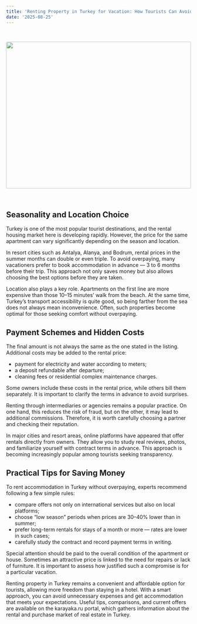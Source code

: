 ```yaml
---
title: 'Renting Property in Turkey for Vacation: How Tourists Can Avoid Overpaying'
date: '2025-08-25'
---
```


<img src="https://karayaka.ru/assets/images/articles/article21.jpg" width=100% height="400" style="object-fit: cover; border-radius: 3px; margin: 30px auto;" />

## Seasonality and Location Choice

Turkey is one of the most popular tourist destinations, and the rental housing market here is developing rapidly. However, the price for the same apartment can vary significantly depending on the season and location.

In resort cities such as Antalya, Alanya, and Bodrum, rental prices in the summer months can double or even triple. To avoid overpaying, many vacationers prefer to book accommodation in advance — 3 to 6 months before their trip. This approach not only saves money but also allows choosing the best options before they are taken.

Location also plays a key role. Apartments on the first line are more expensive than those 10–15 minutes’ walk from the beach. At the same time, Turkey’s transport accessibility is quite good, so being farther from the sea does not always mean inconvenience. Often, such properties become optimal for those seeking comfort without overpaying.

## Payment Schemes and Hidden Costs

The final amount is not always the same as the one stated in the listing. Additional costs may be added to the rental price:

- payment for electricity and water according to meters;
- a deposit refundable after departure;
- cleaning fees or residential complex maintenance charges.

Some owners include these costs in the rental price, while others bill them separately. It is important to clarify the terms in advance to avoid surprises.

Renting through intermediaries or agencies remains a popular practice. On one hand, this reduces the risk of fraud, but on the other, it may lead to additional commissions. Therefore, it is worth carefully choosing a partner and checking their reputation.

In major cities and resort areas, online platforms have appeared that offer rentals directly from owners. They allow you to study real reviews, photos, and familiarize yourself with contract terms in advance. This approach is becoming increasingly popular among tourists seeking transparency.

## Practical Tips for Saving Money

To rent accommodation in Turkey without overpaying, experts recommend following a few simple rules:

- compare offers not only on international services but also on local platforms;
- choose “low season” periods when prices are 30–40% lower than in summer;
- prefer long-term rentals for stays of a month or more — rates are lower in such cases;
- carefully study the contract and record payment terms in writing.

Special attention should be paid to the overall condition of the apartment or house. Sometimes an attractive price is linked to the need for repairs or lack of furniture. It is important to assess how justified such a compromise is for a particular vacation.

Renting property in Turkey remains a convenient and affordable option for tourists, allowing more freedom than staying in a hotel. With a smart approach, you can avoid unnecessary expenses and get accommodation that meets your expectations. Useful tips, comparisons, and current offers are available on the karayaka.ru portal, which gathers information about the rental and purchase market of real estate in Turkey.
